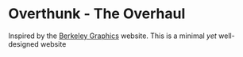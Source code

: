 # Overthunk - The Overhaul

Inspired by the [Berkeley Graphics](https://berkeleygraphics.com) website.
This is a minimal *yet* well-designed website
